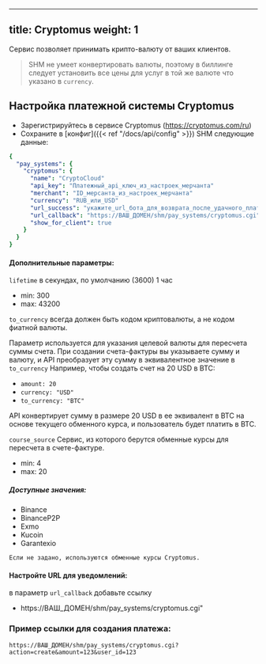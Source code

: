 
---
title: Cryptomus
weight: 1
---

Сервис позволяет принимать крипто-валюту от ваших клиентов.

> SHM не умеет конвертировать валюты, поэтому в биллинге следует установить все цены для услуг в той же валюте что указано в `currency`.

## Настройка платежной системы Cryptomus

* Зарегистрируйтесь в сервисе Cryptomus (https://cryptomus.com/ru)
* Сохраните в [конфиг]({{< ref "/docs/api/config" >}}) SHM следующие данные:
```yaml
{
  "pay_systems": {
    "cryptomus": {
      "name": "CryptoCloud"
      "api_key": "Платежный_api_ключ_из_настроек_мерчанта"
      "merchant": "ID_мерсанта_из_настроек_мерчанта"
      "currency": "RUB_или_USD"
      "url_success": "укажите_url_бота_для_возврата_после_удачного_платежа"
      "url_callback": "https://ВАШ_ДОМЕН/shm/pay_systems/cryptomus.cgi"
      "show_for_client": true
    }
  }
}
```
#### Дополнительные параметры:

`lifetime` в секундах, по умолчанию (3600) 1 час 
* min: 300
* max: 43200

`to_currency` всегда должен быть кодом криптовалюты, а не кодом фиатной валюты.

Параметр используется для указания целевой валюты для пересчета суммы счета.
При создании счета-фактуры вы указываете сумму и валюту, и API преобразует эту сумму в эквивалентное значение в `to_currency`
Например, чтобы создать счет на 20 USD в BTC:
* `amount: 20`
* `currency: "USD"`
* `to_currency: "BTC"`

API конвертирует сумму в размере 20 USD в ее эквивалент в BTC на основе текущего обменного курса, и пользователь будет платить в BTC.

`course_source` Сервис, из которого берутся обменные курсы для пересчета в счете-фактуре.

* min: 4
* max: 20

##### Доступные значения:
* Binance
* BinanceP2P
* Exmo
* Kucoin
* Garantexio

`Если не задано, используются обменные курсы Cryptomus.`


#### Настройте URL для уведомлений:

в параметр `url_callback` добавьте ссылку

* https://ВАШ_ДОМЕН/shm/pay_systems/cryptomus.cgi"

### Пример ссылки для создания платежа:

`https://ВАШ_ДОМЕН/shm/pay_systems/cryptomus.cgi?action=create&amount=123&user_id=123`

